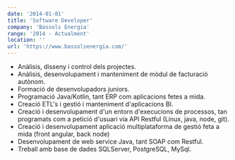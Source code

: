 ```yaml
---
date: '2014-01-01'
title: 'Software Developer'
company: 'Bassols Energia'
range: '2014 - Actualment'
location: ''
url: 'https://www.bassolsenergia.com/'
---
```


- Anàlisis, disseny i control dels projectes.
- Anàlisis, desenvolupament i manteniment de mòdul de facturació autònom.
- Formació de desenvolupadors juniors.
- Programació Java/Kotlin, tant ERP com aplicacions fetes a mida.
- Creació ETL's i gestió i manteniment d'aplicacions BI.
- Creació i desenvolupament d'un entorn d'execucions de processos, tan programats com a petició d'usuari via API Restful (Linux, java, node, git).
- Creació i desenvolupament aplicació multiplataforma de gestió feta a mida (front angular, back node)
- Desenvolupament de web service Java, tant SOAP com Restful.
- Treball amb base de dades SQLServer, PostgreSQL, MySql.
